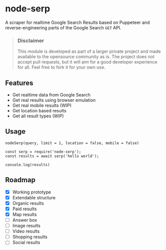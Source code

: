 # node-serp

A scraper for realtime Google Search Results based on Puppeteer and reverse-engineering parts of the Google Search `GET` API.

> ### Disclaimer
> This module is developed as part of a larger private project and made available to the opensource community as is.
> The project does not accept pull requests, but it will aim for a good developer experience for all. Feel free to fork it for your own use.

## Features

- Get realtime data from Google Search
- Get real results using browser emulation
- Get real mobile results (WIP)
- Get location based results
- Get all result types (WIP)

## Usage

`nodeSerp(query, limit = 1, location = false, mobile = false)`

```
const serp = require('node-serp');
const results = await serp('hello world');

console.log(results)
```

## Roadmap

- [x] Working prototype
- [x] Extendable structure
- [x] Organic results
- [x] Paid results
- [x] Map results
- [ ] Answer box
- [ ] Image results
- [ ] Video results
- [ ] Shopping results
- [ ] Social results